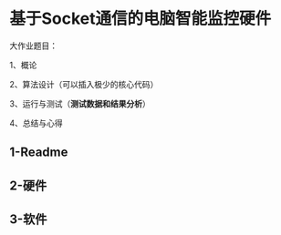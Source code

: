 # 基于Socket通信的电脑智能监控硬件







大作业题目：

1、概论

2、算法设计（可以插入极少的核心代码）

3、运行与测试（**测试数据和结果分析**）

4、总结与心得





## 1-Readme





## 2-硬件





## 3-软件











## 